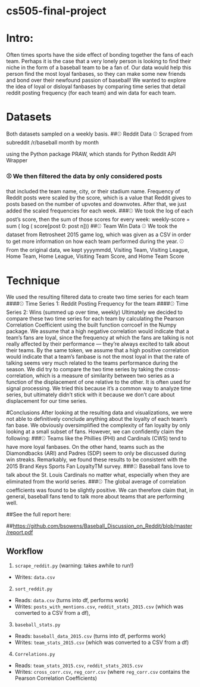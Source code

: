 # cs505-final-project

# Intro:

Often times sports have the side effect of bonding together the fans of each team. Perhaps it is the case that a very lonely person is looking to find their niche in the form of a baseball team to be a fan of. Our data would help this person find the most loyal fanbases, so they can make some new friends and bond over their newfound passion of baseball! We wanted to explore the idea of loyal or disloyal fanbases by comparing time series that detail reddit posting frequency (for each team) and win data for each team.

# Datasets

Both datasets sampled on a weekly basis.
##⚾ Reddit Data
⚾ Scraped from subreddit /r/baseball month by month

using the Python package PRAW, which stands for
Python Reddit API Wrapper
### ⚾ We then filtered the data by only considered posts
that included the team name, city, or their stadium name. Frequency of Reddit posts were scaled by the score, which is a value that Reddit gives to posts based on the number of upvotes and downvotes. After that, we just added the scaled frequencies for each week.
###⚾ We took the log of each post’s score, then the sum of those scores for every week:
weekly-score = sum ( log ( score[post 0: post n]))
##⚾ Team Win Data
⚾ We took the dataset from Retrosheet 2015 game log,
which was given as a CSV in order to get more information on how each team performed during the year.
⚾ From the original data, we kept yyyymmdd, Visiting Team, Visiting League, Home Team, Home League, Visiting Team Score, and Home Team Score


# Technique
We used the resulting filtered data to create two time series for each team
####⚾ Time Series 1: Reddit Posting Frequency for the team 
####⚾ Time Series 2: Wins (summed up over time, weekly) 
Ultimately we decided to compare these two time series for each team by calculating the Pearson Correlation Coefficient using the built function corrcoef in the Numpy package. We assume that a high negative correlation would indicate that a team’s fans are loyal, since the frequency at which the fans are talking is not really affected by their performance — they’re always excited to talk about their teams. By the same token, we assume that a high positive correlation would indicate that a team’s fanbase is not the most loyal in that the rate of talking seems very much related to the teams performance during the season.
We did try to compare the two time series by taking the cross-correlation, which is a measure of similarity between two series as a function of the displacement of one relative to the other. It is often used for signal processing. We tried this because it’s a common way to analyze time series, but ultimately didn’t stick with it because we don’t care about displacement for our time series.

#Conclusions
After looking at the resulting data and visualizations, we were not able to definitively conclude anything about the loyalty of each team’s fan base. We obviously oversimplified the complexity of fan loyalty by only looking at a small subset of fans. However, we can confidently claim the following:
###⚾ Teams like the Phillies (PHI) and Cardinals (CWS) tend to have more loyal fanbases. On the other hand, teams such as the Diamondbacks (ARI) and Padres (SDP) seem to only be discussed during win streaks. Remarkably, we found these results to be consistent with the 2015 Brand Keys Sports Fan LoyaltyTM survey.
###⚾ Baseball fans love to talk about the St. Louis Cardinals no matter what, especially when they are eliminated from the world series.
###⚾ The global average of correlation coefficients was found to be slightly positive. We can therefore claim that, in general, baseball fans tend to talk more about teams that are performing well.

##See the full report here:


##https://github.com/bsowens/Baseball_Discussion_on_Reddit/blob/master/report.pdf

## Workflow

1) `scrape_reddit.py` (warning: takes awhile to run!)
 * Writes: `data.csv`
 
2) `sort_reddit.py`

 * Reads: `data.csv` (turns into df, performs work)
 * Writes: `posts_with_mentions.csv`, `reddit_stats_2015.csv` (which was converted to a CSV from a df), 
 
3) `baseball_stats.py`
 * Reads: `baseball_data_2015.csv` (turns into df, performs work)
 * Writes: `team_stats_2015.csv` (which was converted to a CSV from a df)
 
4) `Correlations.py`
 * Reads: `team_stats_2015.csv`, `reddit_stats_2015.csv`
 * Writes: `cross_corr.csv`, `reg_corr.csv` (where `reg_corr.csv` contains the Pearson Correlation Coefficients)
